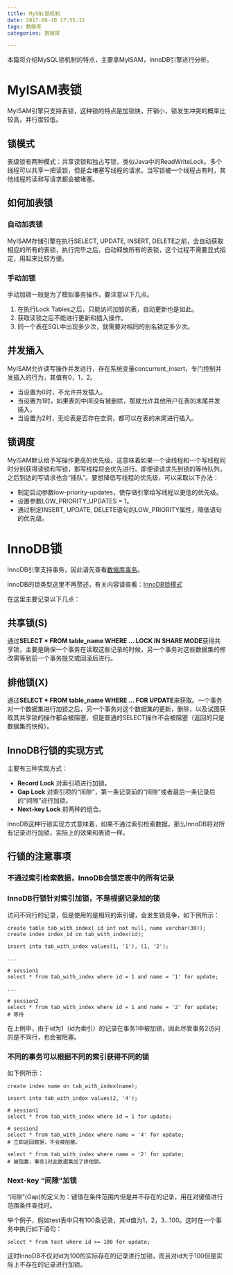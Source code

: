 ```yaml
---
title: MySQL锁机制
date: 2017-06-10 17:55:11
tags: 数据库
categories: 数据库

---
```

本篇将介绍MySQL锁机制的特点，主要拿MyISAM，InnoDB引擎进行分析。

# MyISAM表锁
MyISAM引擎只支持表锁，这种锁的特点是加锁快，开销小，锁发生冲突的概率比较高，并行度较低。

## 锁模式
表级锁有两种模式：共享读锁和独占写锁，类似Java中的ReadWriteLock。多个线程可以共享一把读锁，但是会堵塞写线程的请求。当写锁被一个线程占有时，其他线程的读和写请求都会被堵塞。
## 如何加表锁
### 自动加表锁
MyISAM存储引擎在执行SELECT, UPDATE, INSERT, DELETE之前，会自动获取相应的所有的表锁，执行完毕之后，自动释放所有的表锁，这个过程不需要显式指定，用起来比较方便。
### 手动加锁
手动加锁一般是为了模拟事务操作，要注意以下几点。

1. 在执行Lock Tables之后，只能访问加锁的表，自动更新也是如此。
2. 获取读锁之后不能进行更新和插入操作。
3. 同一个表在SQL中出现多少次，就需要对相同的别名锁定多少次。

## 并发插入
MyISAM允许读写操作并发进行，存在系统变量concurrent_insert，专门控制并发插入的行为，其值有0，1，2。

- 当设置为0时，不允许并发插入。
- 当设置为1时，如果表的中间没有被删除，那就允许其他用户在表的末尾并发插入。
- 当设置为2时，无论表是否存在空洞，都可以在表的末尾进行插入。

## 锁调度
MyISAM默认给予写操作更高的优先级，这意味着如果一个读线程和一个写线程同时分别获得读锁和写锁，那写线程将会优先进行。即便读请求先到锁的等待队列，之后到达的写请求也会“插队”。要想降低写线程的优先级，可以采取以下办法：

- 制定启动参数low-priority-updates，使存储引擎给写线程以更低的优先级。
- 设置参数LOW_PRIORITY_UPDATES = 1。
- 通过制定INSERT, UPDATE, DELETE语句的LOW_PRIORITY属性，降低语句的优先级。

# InnoDB锁
InnoDB引擎支持事务，因此请先查看[数据库事务](http://zsrr.coding.me/2017/05/15/%E6%95%B0%E6%8D%AE%E5%BA%93%E4%BA%8B%E5%8A%A1/)。

InnoDB的锁类型这里不再赘述，有关内容请查看：[InnoDB锁模式](http://www.zrray.com/art/247)

在这里主要记录以下几点：

## 共享锁(S)
通过**SELECT * FROM table_name WHERE ... LOCK IN SHARE MODE**获得共享锁，主要是确保一个事务在读取这些记录的时候，另一个事务对这些数据集的修改需等到前一个事务提交或回滚后进行。

## 排他锁(X)
通过**SELECT * FROM table_name WHERE ... FOR UPDATE**来获取。一个事务对一个数据集进行加锁之后，另一个事务对这个数据集的更新，删除，以及试图获取其共享锁的操作都会被阻塞，但是普通的SELECT操作不会被阻塞（返回的只是数据集的快照）。

## InnoDB行锁的实现方式
主要有三种实现方式：

- **Record Lock** 对索引项进行加锁。
- **Gap Lock** 对索引项的“间隙”，第一条记录前的“间隙”或者最后一条记录后的“间隙”进行加锁。
- **Next-key Lock** 前两种的组合。

InnoDB这种行锁实现方式意味着，如果不通过索引检索数据，那么InnoDB将对所有记录进行加锁，实际上的效果和表锁一样。

## 行锁的注意事项
### 不通过索引检索数据，InnoDB会锁定表中的所有记录
### InnoDB行锁针对索引加锁，不是根据记录加的锁
访问不同行的记录，但是使用的是相同的索引键，会发生锁竞争，如下例所示：

	create table tab_with_index( id int not null, name varchar(30));
	create index index_id on tab_with_index(id);
	
	insert into tab_with_index values(1, '1'), (1, '2');
	
	...
	
	# session1
	select * from tab_with_index where id = 1 and name = '1' for update;
	
	...
	
	# session2
	select * from tab_with_index where id = 1 and name = '2' for update;
	# 等待
在上例中，由于id为1（id为索引）的记录在事务1中被加锁，因此尽管事务2访问的是不同行，也会被阻塞。
### 不同的事务可以根据不同的索引获得不同的锁
如下例所示：

	create index name on tab_with_index(name);
	
	insert into tab_with_index values(2, '4');
	
	# session1
	select * from tab_with_index where id = 1 for update;
	
	# session2
	select * from tab_with_index where name = '4' for update;
	# 立即返回数据，不会被阻塞。
	
	select * from tab_with_index where name = '2' for update;
	# 被阻塞，事务1对此数据集加了排他锁。
### Next-key “间隙”加锁
“间隙”(Gap)的定义为：键值在条件范围内但是并不存在的记录，用在对键值进行范围条件查找时。

举个例子，假如test表中只有100条记录，其id值为1，2，3...100。这时在一个事务中执行如下语句：

	select * from test where id >= 100 for update;
这时InnoDB不仅对id为100的实际存在的记录进行加锁，而且对id大于100但是实际上不存在的记录进行加锁。